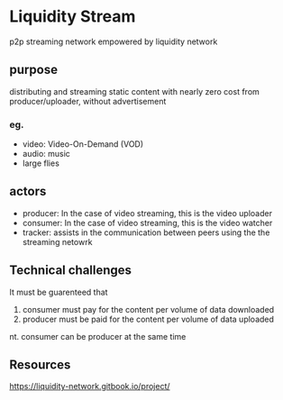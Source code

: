 # Liquidity Stream
p2p streaming network empowered by liquidity network

## purpose
distributing and streaming static content with nearly zero cost from producer/uploader, without advertisement

### eg. 
- video: Video-On-Demand (VOD)
- audio: music
- large flies

## actors
- producer:
In the case of video streaming, this is the video uploader
- consumer:
In the case of video streaming, this is the video watcher
- tracker:
assists in the communication between peers using the the streaming netowrk
 
## Technical challenges
It must be guarenteed that 
1. consumer must pay for the content per volume of data downloaded
2. producer must be paid for the content per volume of data uploaded

nt. consumer can be producer at the same time

## Resources
https://liquidity-network.gitbook.io/project/
